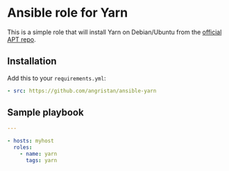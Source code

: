 # Ansible role for Yarn

This is a simple role that will install Yarn on Debian/Ubuntu from the [official APT repo](https://yarnpkg.com/en/docs/install#debian-stable).

## Installation

Add this to your `requirements.yml`:

```yml
- src: https://github.com/angristan/ansible-yarn
```

## Sample playbook

```yaml
---

- hosts: myhost
  roles:
    - name: yarn
      tags: yarn
```

